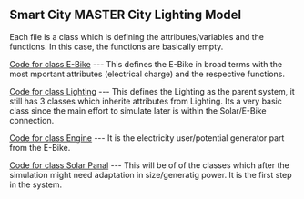 ## Smart City MASTER City Lighting Model

Each file is a class which is defining the attributes/variables and the functions. In this case, the functions are basically empty.

[Code for class E-Bike](1_SimTech_class_E-Bike.py)   --- This defines the E-Bike in broad terms with the most mportant attributes (electrical charge) and the respective functions.


[Code for class Lighting](1_SimTech_class_Lighting.py)   --- This defines the Lighting as the parent system, it still has 3 classes which inherite attributes from Lighting. Its a very basic class since the main effort to simulate later is within the Solar/E-Bike connection.  


[Code for class Engine](1_SimTech_class_Engine.py)   --- It is the electricity user/potential generator part from the E-Bike.


[Code for class Solar Panal](1_SimTech_class_Solar_Panel.py)   --- This will be of of the classes which after the simulation might need adaptation in size/generatig power. It is the first step in the system.
